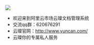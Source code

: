 ![](http://upload-images.jianshu.io/upload_images/3778244-867825144c1566b8.png?imageMogr2/auto-orient/strip%7CimageView2/2/w/1240)

- 欢迎来到阿里云市场云璨文档管理系统
- 交流qq群：620676291
- 云璨官网：http://www.yuncan.com/
- 云璨你的专属私人服务
